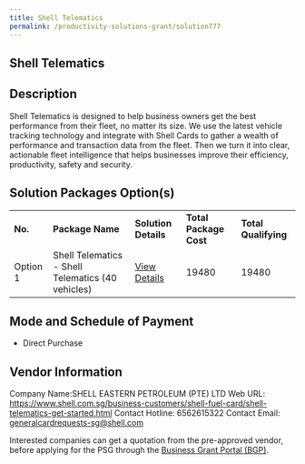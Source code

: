 ```yaml
---
title: Shell Telematics
permalink: /productivity-solutions-grant/solution777
---
```


## Shell Telematics

## Description

Shell Telematics is designed to help business owners get the best performance from their fleet, no matter its size.  We use the latest vehicle tracking technology and integrate with Shell Cards to gather a wealth of performance and transaction data from the fleet. Then we turn it into clear, actionable fleet intelligence that helps businesses improve their efficiency, productivity, safety and security.

## Solution Packages Option(s)

<table>
<tr>
<td><b>No.</b></td>
<td><b>Package Name</b></td>
<td><b>Solution Details</b></td>
<td><b>Total Package Cost</b></td>
<td><b>Total Qualifying</b></td>
</tr>
<tr>
<td>Option 1</td>
<td>Shell Telematics - Shell Telematics (40 vehicles)</td>
<td><a href='https://www.gobusiness.gov.sg/images/psg/DesensitisedShellEasternAnnex3CRwef12August2021-_Part_5.pdf'>View Details</a></td>
<td>19480</td>
<td>19480</td>
</tr>
</table>

## Mode and Schedule of Payment

 - Direct Purchase

## Vendor Information

 Company Name:SHELL EASTERN PETROLEUM (PTE) LTD 
Web URL: https://www.shell.com.sg/business-customers/shell-fuel-card/shell-telematics-get-started.html 
Contact Hotline: 6562615322 
Contact Email: generalcardrequests-sg@shell.com 


Interested companies can get a quotation from the pre-approved vendor, before applying for the PSG through the <a href='https://www.businessgrants.gov.sg/'>Business Grant Portal (BGP)</a>.
